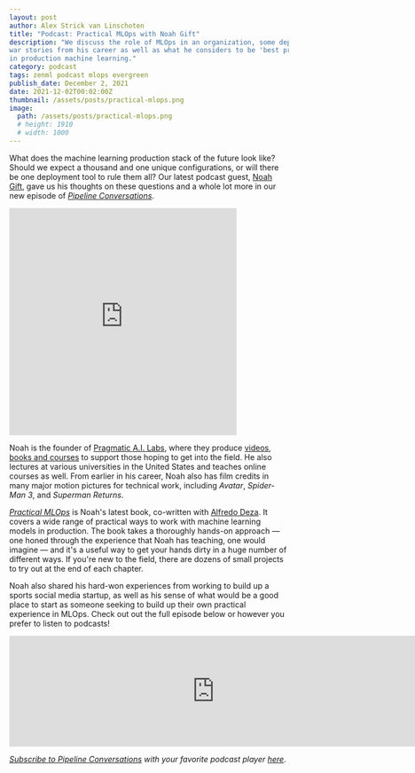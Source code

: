 ```yaml
---
layout: post
author: Alex Strick van Linschoten
title: "Podcast: Practical MLOps with Noah Gift"
description: "We discuss the role of MLOps in an organization, some deployment
war stories from his career as well as what he considers to be 'best practices'
in production machine learning."
category: podcast
tags: zenml podcast mlops evergreen
publish_date: December 2, 2021
date: 2021-12-02T00:02:00Z
thumbnail: /assets/posts/practical-mlops.png
image:
  path: /assets/posts/practical-mlops.png
  # height: 1910
  # width: 1000
---
```


What does the machine learning production stack of the future look like? Should
we expect a thousand and one unique configurations, or will there be one
deployment tool to rule them all? Our latest podcast guest,
[Noah Gift](https://noahgift.com), gave us his thoughts on these questions and a
whole lot more in our new episode of
[_Pipeline Conversations_](https://podcast.zenml.io).

<iframe src="https://share.descript.com/embed/zUXSZGandRY" width="410" height="410" frameborder="0" allowfullscreen></iframe>

Noah is the founder of [Pragmatic A.I. Labs](https://paiml.com), where they
produce [videos](https://www.youtube.com/c/PragmaticAILabs),
[books and courses](https://paiml.com/docs/home/) to support those hoping to get
into the field. He also lectures at various universities in the United States
and teaches online courses as well. From earlier in his career, Noah also has
film credits in many major motion pictures for technical work, including
_Avatar_, _Spider-Man 3_, and _Superman Returns_.

[_Practical MLOps_](https://www.oreilly.com/library/view/practical-mlops/9781098103002/)
is Noah's latest book, co-written with
[Alfredo Deza](https://github.com/alfredodeza). It covers a wide range of
practical ways to work with machine learning models in production. The book
takes a thoroughly hands-on approach — one honed through the experience that
Noah has teaching, one would imagine — and it's a useful way to get your hands
dirty in a huge number of different ways. If you're new to the field, there are
dozens of small projects to try out at the end of each chapter.

Noah also shared his hard-won experiences from working to build up a sports
social media startup, as well as his sense of what would be a good place to
start as someone seeking to build up their own practical experience in MLOps.
Check out out the full episode below or however you prefer to listen to
podcasts!

<iframe src="https://player.fireside.fm/v2/vA-gqsEV+-6NpkzDE?theme=dark" width="740" height="200" frameborder="0" scrolling="no"></iframe>

<br>

_[Subscribe to Pipeline Conversations](https://podcast.zenml.io/subscribe) with
your favorite podcast player [here](https://podcast.zenml.io/subscribe)_.
